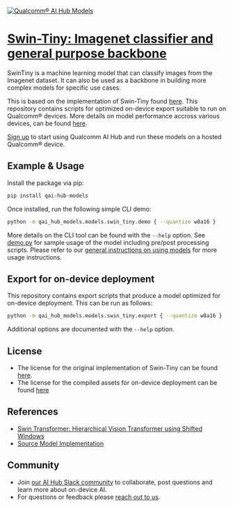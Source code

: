 [![Qualcomm® AI Hub Models](https://qaihub-public-assets.s3.us-west-2.amazonaws.com/qai-hub-models/quic-logo.jpg)](../../README.md)


# [Swin-Tiny: Imagenet classifier and general purpose backbone](https://aihub.qualcomm.com/models/swin_tiny)

SwinTiny is a machine learning model that can classify images from the Imagenet dataset. It can also be used as a backbone in building more complex models for specific use cases.

This is based on the implementation of Swin-Tiny found [here](https://github.com/pytorch/vision/blob/main/torchvision/models/swin_transformer.py). This repository contains scripts for optimized on-device
export suitable to run on Qualcomm® devices. More details on model performance
accross various devices, can be found [here](https://aihub.qualcomm.com/models/swin_tiny).

[Sign up](https://myaccount.qualcomm.com/signup) to start using Qualcomm AI Hub and run these models on a hosted Qualcomm® device.




## Example & Usage

Install the package via pip:
```bash
pip install qai-hub-models
```


Once installed, run the following simple CLI demo:

```bash
python -m qai_hub_models.models.swin_tiny.demo { --quantize w8a16 }
```
More details on the CLI tool can be found with the `--help` option. See
[demo.py](demo.py) for sample usage of the model including pre/post processing
scripts. Please refer to our [general instructions on using
models](../../../#getting-started) for more usage instructions.

## Export for on-device deployment

This repository contains export scripts that produce a model optimized for
on-device deployment. This can be run as follows:

```bash
python -m qai_hub_models.models.swin_tiny.export { --quantize w8a16 }
```
Additional options are documented with the `--help` option.


## License
* The license for the original implementation of Swin-Tiny can be found
  [here](https://github.com/pytorch/vision/blob/main/LICENSE).
* The license for the compiled assets for on-device deployment can be found [here](https://qaihub-public-assets.s3.us-west-2.amazonaws.com/qai-hub-models/Qualcomm+AI+Hub+Proprietary+License.pdf)


## References
* [Swin Transformer: Hierarchical Vision Transformer using Shifted Windows](https://arxiv.org/abs/2103.14030)
* [Source Model Implementation](https://github.com/pytorch/vision/blob/main/torchvision/models/swin_transformer.py)



## Community
* Join [our AI Hub Slack community](https://aihub.qualcomm.com/community/slack) to collaborate, post questions and learn more about on-device AI.
* For questions or feedback please [reach out to us](mailto:ai-hub-support@qti.qualcomm.com).
